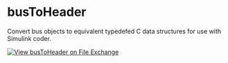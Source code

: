 # busToHeader

Convert bus objects to equivalent typedefed C data structures for use with Simulink coder.

[![View busToHeader on File Exchange](https://www.mathworks.com/matlabcentral/images/matlab-file-exchange.svg)](https://www.mathworks.com/matlabcentral/fileexchange/79817-bustoheader)